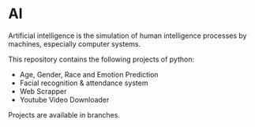 # AI
Artificial intelligence is the simulation of human intelligence processes by machines, especially computer systems. 

This repository contains the following projects of python:
- Age, Gender, Race  and Emotion Prediction
- Facial recognition & attendance system
- Web Scrapper
- Youtube Video Downloader

Projects are available in branches.
